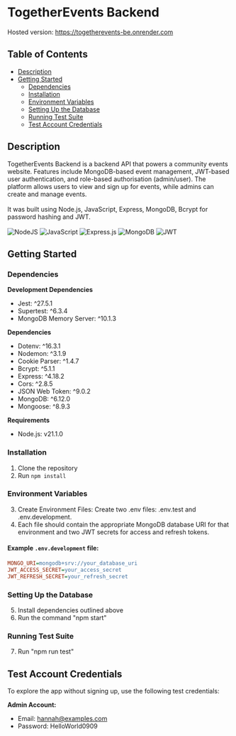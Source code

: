 # TogetherEvents Backend

Hosted version: https://togetherevents-be.onrender.com

## Table of Contents
- [Description](#description)
- [Getting Started](#getting-started)
  - [Dependencies](#dependencies)
  - [Installation](#installation)
  - [Environment Variables](#environment-variables)
  - [Setting Up the Database](#setting-up-the-database)
  - [Running Test Suite](#running-test-suite)
  - [Test Account Credentials](#test-account-credentials)

## Description

TogetherEvents Backend is a backend API that powers a community events website. Features include MongoDB-based event management, JWT-based user authentication, and role-based authorisation (admin/user). The platform allows users to view and sign up for events, while admins can create and manage events.  
<br>
It was built using Node.js, JavaScript, Express, MongoDB, Bcrypt for password hashing and JWT.  
<br>
![NodeJS](https://img.shields.io/badge/node.js-%23518F4C?style=for-the-badge&logo=node.js&logoColor=white)
![JavaScript](https://img.shields.io/badge/javascript%20-%23323330.svg?&style=for-the-badge&logo=javascript&logoColor=%23F7DF1E)
![Express.js](https://img.shields.io/badge/express.js-%23323330.svg?style=for-the-badge&logo=express&logoColor=%2361DAFB)
![MongoDB](https://img.shields.io/badge/MongoDB-%234ea94b.svg?style=for-the-badge&logo=mongodb&logoColor=white)
![JWT](https://img.shields.io/badge/JWT-black?style=for-the-badge&logo=JSON%20web%20tokens)

## Getting Started

### Dependencies

**Development Dependencies**
- Jest: ^27.5.1  
- Supertest: ^6.3.4  
- MongoDB Memory Server: ^10.1.3  

**Dependencies**
- Dotenv: ^16.3.1  
- Nodemon: ^3.1.9  
- Cookie Parser: ^1.4.7  
- Bcrypt: ^5.1.1  
- Express: ^4.18.2  
- Cors: ^2.8.5  
- JSON Web Token: ^9.0.2  
- MongoDB: ^6.12.0  
- Mongoose: ^8.9.3  

**Requirements**
- Node.js: v21.1.0  

### Installation

1. Clone the repository  
2. Run `npm install`  

### Environment Variables

3. Create Environment Files: Create two .env files: .env.test and .env.development.
4. Each file should contain the appropriate MongoDB database URI for that environment and two JWT secrets for access and refresh tokens.

#### Example `.env.development` file:
```ini
MONGO_URI=mongodb+srv://your_database_uri
JWT_ACCESS_SECRET=your_access_secret
JWT_REFRESH_SECRET=your_refresh_secret
```

### Setting Up the Database

5. Install dependencies outlined above
6. Run the command "npm start"

### Running Test Suite

7. Run "npm run test"

## Test Account Credentials

To explore the app without signing up, use the following test credentials:

**Admin Account:**  
- Email: hannah@examples.com 
- Password: HelloWorld0909  
